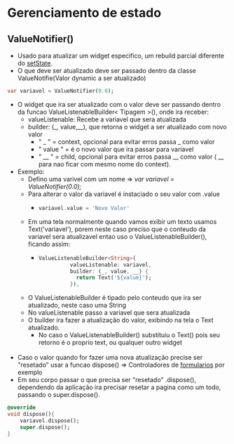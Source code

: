 # Gerenciamento de estado
## ValueNotifier()
- Usado para atualizar um widget especifico, um rebuild parcial diferente do [setState](./Gerenciamento_estado_setState.md).
- O que deve ser atualizado deve ser passado dentro da classe ValueNotifie(Valor dynamic a ser atualizado)
```dart
var variavel = ValueNotifier(0.0);
```
- O widget que ira ser atualizado com o valor deve ser passando dentro da funcao ValueListenableBuilder< Tipagem >(), onde ira receber:
    - valueListenable: Recebe a variavel que sera atualizada
    - builder: (_, value,__), que retorna o widget a ser atualizado com novo valor
        -   " _ " = context, opcional para evitar erros passa _ como valor
        -   " value " = é o novo valor que ira passar para variavel
        -   " __ " = child, opcional para evitar erros passa __ como valor ( __ para nao ficar com mesmo nome do context).
- Exemplo:
    - Defino uma varivel com um nome => *var variavel = ValueNotifier(0.0);*
    - Para alterar o valor da variavel é instaciado o seu valor com .value
        -   ```dart
            variavel.value = 'Novo Valor'
            ```
    - Em uma tela normalmente quando vamos exibir um texto usamos Text('variavel'), porem neste caso preciso que o conteudo da variavel sera atualizavel entao uso o ValueListenableBuilder(), ficando assim:
        -   ```dart
            ValueListenableBuilder<String>(
                      valueListenable: variavel,
                      builder: (_, value, __) {
                        return Text('${value}');
                      }),
            ```
    - O ValueListenableBuilder é tipado pelo conteudo que ira ser atualizado, neste caso uma String
    - No valueListenable passo a variavel que sera atualizada
    - O builder ira fazer a atualização do valor, exibindo na tela o Text atualizado.
        - No caso o ValueListenableBuilder() substituiu o Text() pois seu retorno é o proprio text, ou qualquer outro widget<br><br>
- Caso o valor quando for fazer uma nova atualização precise ser "resetado" usar a funcao dispose() => Controladores de [formularios](./Apoio_Widgets/Forms.md#form) por exemplo
- Em seu corpo passar o que precisa ser "resetado" .dispose(), dependendo da aplicação ira precisar resetar a pagina como um todo, passando o super.dispose().
```dart
@override
void dispose(){
    variavel.dispose();
    super.dispose();
}
```